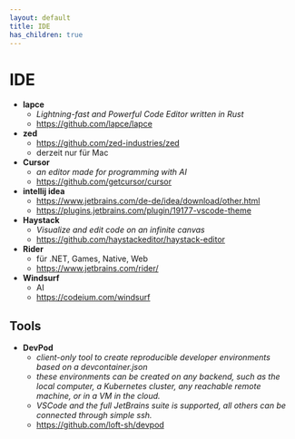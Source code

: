 ```yaml
---
layout: default
title: IDE
has_children: true
---
```


# IDE
- **lapce**
    - *Lightning-fast and Powerful Code Editor written in Rust*
    - <https://github.com/lapce/lapce>
- **zed**
    - <https://github.com/zed-industries/zed>
    - derzeit nur für Mac
- **Cursor**
    - *an editor made for programming with AI* 
    - <https://github.com/getcursor/cursor> 
- **intellij idea**
    - <https://www.jetbrains.com/de-de/idea/download/other.html> 
    - <https://plugins.jetbrains.com/plugin/19177-vscode-theme>
- **Haystack**
    - *Visualize and edit code on an infinite canvas*
    - <https://github.com/haystackeditor/haystack-editor>
- **Rider**
    - für .NET, Games, Native, Web 
    - <https://www.jetbrains.com/rider/>
- **Windsurf**
    - AI 
    - <https://codeium.com/windsurf> 

## Tools
- **DevPod**
  - *client-only tool to create reproducible developer environments based on a devcontainer.json*
  - *these environments can be created on any backend, such as the local computer, a Kubernetes cluster, any reachable remote machine, or in a VM in the cloud.*
  - *VSCode and the full JetBrains suite is supported, all others can be connected through simple ssh.*
  - <https://github.com/loft-sh/devpod>
